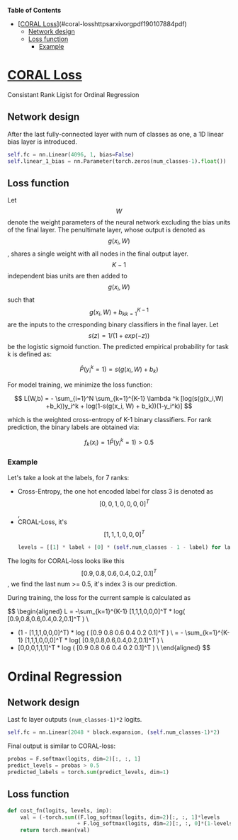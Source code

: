 <!-- markdown-toc start - Don't edit this section. Run M-x markdown-toc-refresh-toc -->

**Table of Contents**

- [[CORAL Loss](https://arxiv.org/pdf/1901.07884.pdf)](#coral-losshttpsarxivorgpdf190107884pdf)
  - [Network design](#network-design)
  - [Loss function](#loss-function)
    - [Example](#example)

<!-- markdown-toc end -->

# [CORAL Loss](https://arxiv.org/pdf/1901.07884.pdf)

Consistant Rank Ligist for Ordinal Regression

## Network design

After the last fully-connected layer with num of classes as one, a 1D linear bias layer is introduced.

```python
self.fc = nn.Linear(4096, 1, bias=False)
self.linear_1_bias = nn.Parameter(torch.zeros(num_classes-1).float())
```

## Loss function

Let $$W$$ denote the weight parameters of the neural network excluding the bias units of the final layer. The penultimate layer, whose output is denoted as $$g(x_i,W)$$, shares a single weight with all nodes in the final output layer. $$K-1$$ independent bias units are then added to $$g(x_i, W)$$ such that $${g(x_i, W)+b_k}_{k=1}^{K-1}$$ are the inputs to the crresponding binary classifiers in the final layer. Let $$s(z)=1/(1+exp(-z))$$ be the logistic sigmoid function. The predicted empirical probability for task k is defined as:

$$
\hat{P}(y_i^k=1) = s(g(x_i, W) +b_k)
$$

For model training, we minimize the loss function:

$$
L(W,b) = - \sum_{i=1}^N \sum_{k=1}^{K-1} \lambda ^k [log(s(g(x_i,W) +b_k))y_i^k + log(1-s(g(x_i,
W) + b_k))(1-y_i^k)]
$$

which is the weighted cross-entropy of K-1 binary classifiers. For rank prediction, the binary labels are obtained via:

$$
f_k(x_i) = 1{ \hat{P}(y_i^k=1) > 0.5 }
$$

### Example

Let's take a look at the labels, for 7 ranks:

- Cross-Entropy, the one hot encoded label for class 3 is denoted as $$[0,0,1,0,0,0,0]^T$$,
- CROAL-Loss, it's $$[1,1,1,0,0,0 ]^T$$
  ```python
  levels = [[1] * label + [0] * (self.num_classes - 1 - label) for label in batch_y]
  ```

The logits for CORAL-loss looks like this $$[0.9, 0.8, 0.6, 0.4, 0.2, 0.1]^T$$, we find the last num >= 0.5, it's index 3 is our prediction.

During training, the loss for the current sample is calculated as

$$
\begin{aligned}
L = -\sum_{k=1}^{K-1} [1,1,1,0,0,0]^T * log( [0.9,0.8,0.6,0.4,0.2,0.1]^T ) \\
+ (1 - [1,1,1,0,0,0]^T) * log ( [0.9 0.8 0.6 0.4 0.2 0.1]^T ) \\
= - \sum_{k=1}^{K-1} [1,1,1,0,0,0]^T * log( [0.9,0.8,0.6,0.4,0.2,0.1]^T ) \\
+ [0,0,0,1,1,1]^T * log ( [0.9 0.8 0.6 0.4 0.2 0.1]^T ) \\
\end{aligned}
$$

# Ordinal Regression

## Network design

Last fc layer outputs `(num_classes-1)*2` logits.

```python
self.fc = nn.Linear(2048 * block.expansion, (self.num_classes-1)*2)
```

Final output is similar to CORAL-loss:

```python
probas = F.softmax(logits, dim=2)[:, :, 1]
predict_levels = probas > 0.5
predicted_labels = torch.sum(predict_levels, dim=1)
```

## Loss function

```python
def cost_fn(logits, levels, imp):
    val = (-torch.sum((F.log_softmax(logits, dim=2)[:, :, 1]*levels
                      + F.log_softmax(logits, dim=2)[:, :, 0]*(1-levels))*imp, dim=1))
    return torch.mean(val)
```
